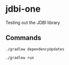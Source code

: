 # jdbi-one

Testing out the JDBI library

## Commands

    ./gradlew dependencyUpdates

    ./gradlew run